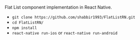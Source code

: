 Flat List component implementation in React Native.

- `git clone https://github.com/shabbir1993/FlatListRN.git`
- `cd FlatListRN/`
- `npm install`
- `react-native run-ios` or `react-native run-android`
